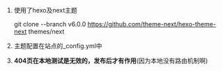 1. 使用了hexo及next主题

    git clone --branch v6.0.0 https://github.com/theme-next/hexo-theme-next themes/next
    

2. 主题配置在站点的_config.yml中


3. **404页在本地测试是无效的，发布后才有作用**(因为本地没有路由机制啊)
